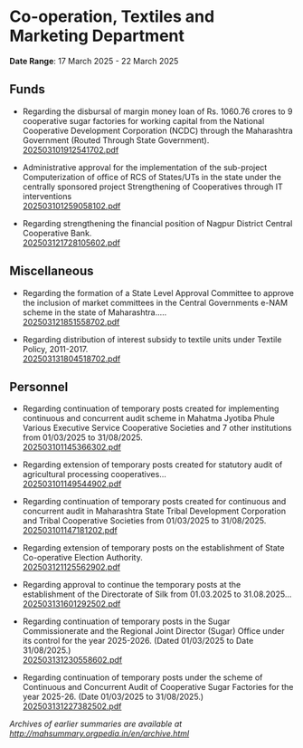 # Co-operation, Textiles and Marketing Department

**Date Range**: 17 March 2025 - 22 March 2025


## Funds
- Regarding the disbursal of margin money loan of Rs. 1060.76 crores to 9 cooperative sugar factories for working capital from the National Cooperative Development Corporation (NCDC) through the Maharashtra Government (Routed Through State Government).\
  [202503101912541702.pdf](https://gr.maharashtra.gov.in/Site/Upload/Government%20Resolutions/English/202503101912541702.pdf)

- Administrative approval for the implementation of the sub-project Computerization of office of RCS of States/UTs in the state under the centrally sponsored project Strengthening of Cooperatives through IT interventions\
  [202503101259058102.pdf](https://gr.maharashtra.gov.in/Site/Upload/Government%20Resolutions/English/202503101259058102...pdf)

- Regarding strengthening the financial position of Nagpur District Central Cooperative Bank.\
  [202503121728105602.pdf](https://gr.maharashtra.gov.in/Site/Upload/Government%20Resolutions/English/202503121728105602.pdf)

## Miscellaneous
- Regarding the formation of a State Level Approval Committee to approve the inclusion of market committees in the Central Governments e-NAM scheme in the state of Maharashtra.....\
  [202503121851558702.pdf](https://gr.maharashtra.gov.in/Site/Upload/Government%20Resolutions/English/202503121851558702.pdf)

- Regarding distribution of interest subsidy to textile units under Textile Policy, 2011-2017.\
  [202503131804518702.pdf](https://gr.maharashtra.gov.in/Site/Upload/Government%20Resolutions/English/202503131804518702.pdf)

## Personnel
- Regarding continuation of temporary posts created for implementing continuous and concurrent audit scheme in Mahatma Jyotiba Phule Various Executive Service Cooperative Societies and 7 other institutions from 01/03/2025 to 31/08/2025.\
  [202503101145366302.pdf](https://gr.maharashtra.gov.in/Site/Upload/Government%20Resolutions/English/202503101145366302.pdf)

- Regarding extension of temporary posts created for statutory audit of agricultural processing cooperatives...\
  [202503101149544902.pdf](https://gr.maharashtra.gov.in/Site/Upload/Government%20Resolutions/English/202503101149544902.pdf)

- Regarding continuation of temporary posts created for continuous and concurrent audit in Maharashtra State Tribal Development Corporation and Tribal Cooperative Societies from 01/03/2025 to 31/08/2025.\
  [202503101147181202.pdf](https://gr.maharashtra.gov.in/Site/Upload/Government%20Resolutions/English/202503101147181202.pdf)

- Regarding extension of temporary posts on the establishment of State Co-operative Election Authority.\
  [202503121125562902.pdf](https://gr.maharashtra.gov.in/Site/Upload/Government%20Resolutions/English/202503121125562902.pdf)

- Regarding approval to continue the temporary posts at the establishment of the Directorate of Silk from 01.03.2025 to 31.08.2025...\
  [202503131601292502.pdf](https://gr.maharashtra.gov.in/Site/Upload/Government%20Resolutions/English/202503131601292502.pdf)

- Regarding continuation of temporary posts in the Sugar Commissionerate and the Regional Joint Director (Sugar) Office under its control for the year 2025-2026. (Dated 01/03/2025 to Date 31/08/2025.)\
  [202503131230558602.pdf](https://gr.maharashtra.gov.in/Site/Upload/Government%20Resolutions/English/202503131230558602.pdf)

- Regarding continuation of temporary posts under the scheme of Continuous and Concurrent Audit of Cooperative Sugar Factories for the year 2025-26. (Date 01/03/2025 to 31/08/2025.)\
  [202503131227382502.pdf](https://gr.maharashtra.gov.in/Site/Upload/Government%20Resolutions/English/202503131227382502.pdf)


*Archives of earlier summaries are available at http://mahsummary.orgpedia.in/en/archive.html*